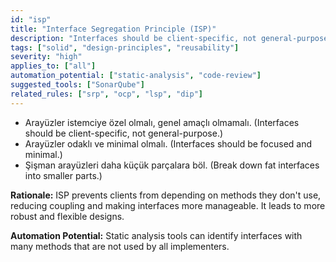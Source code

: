 ```yaml
---
id: "isp"
title: "Interface Segregation Principle (ISP)"
description: "Interfaces should be client-specific, not general-purpose."
tags: ["solid", "design-principles", "reusability"]
severity: "high"
applies_to: ["all"]
automation_potential: ["static-analysis", "code-review"]
suggested_tools: ["SonarQube"]
related_rules: ["srp", "ocp", "lsp", "dip"]
---
```


- Arayüzler istemciye özel olmalı, genel amaçlı olmamalı. (Interfaces should be client-specific, not general-purpose.)
- Arayüzler odaklı ve minimal olmalı. (Interfaces should be focused and minimal.)
- Şişman arayüzleri daha küçük parçalara böl. (Break down fat interfaces into smaller parts.)

**Rationale:** ISP prevents clients from depending on methods they don't use, reducing coupling and making interfaces more manageable. It leads to more robust and flexible designs.

**Automation Potential:** Static analysis tools can identify interfaces with many methods that are not used by all implementers.
